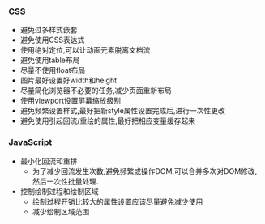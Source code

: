 ### CSS
- 避免过多样式嵌套
- 避免使用CSS表达式
- 使用绝对定位,可以让动画元素脱离文档流
- 避免使用table布局
- 尽量不使用float布局
- 图片最好设置好width和height
- 尽量简化浏览器不必要的任务,减少页面重新布局
- 使用viewport设置屏幕缩放级别
- 避免频繁设置样式,最好把新style属性设置完成后,进行一次性更改
- 避免使用引起回流/重绘的属性,最好把相应变量缓存起来

### JavaScript
- 最小化回流和重排
    + 为了减少回流发生次数,避免频繁或操作DOM,可以合并多次对DOM修改,然后一次性批量处理.
- 控制绘制过程和绘制区域
    + 绘制过程开销比较大的属性设置应该尽量避免减少使用
    + 减少绘制区域范围